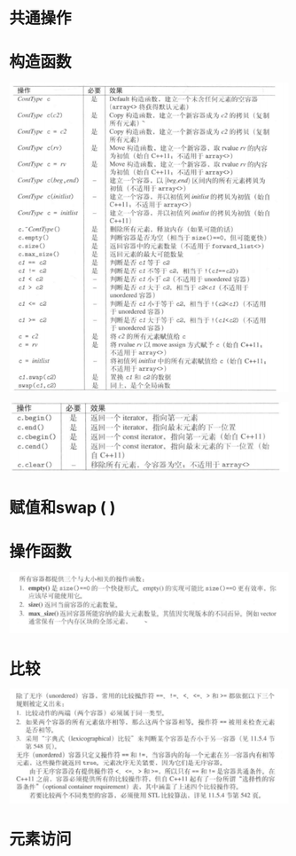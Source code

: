 # 共通操作

# 构造函数

![%E5%85%B1%E9%80%9A%E6%93%8D%E4%BD%9C%20da07e09cc0704b709742f05926cdd49f/Untitled.png](%E5%85%B1%E9%80%9A%E6%93%8D%E4%BD%9C%20da07e09cc0704b709742f05926cdd49f/Untitled.png)

![%E5%85%B1%E9%80%9A%E6%93%8D%E4%BD%9C%20da07e09cc0704b709742f05926cdd49f/Untitled%201.png](%E5%85%B1%E9%80%9A%E6%93%8D%E4%BD%9C%20da07e09cc0704b709742f05926cdd49f/Untitled%201.png)

# 赋值和swap ( )

# 操作函数

![%E5%85%B1%E9%80%9A%E6%93%8D%E4%BD%9C%20da07e09cc0704b709742f05926cdd49f/Untitled%202.png](%E5%85%B1%E9%80%9A%E6%93%8D%E4%BD%9C%20da07e09cc0704b709742f05926cdd49f/Untitled%202.png)

# 比较

![%E5%85%B1%E9%80%9A%E6%93%8D%E4%BD%9C%20da07e09cc0704b709742f05926cdd49f/Untitled%203.png](%E5%85%B1%E9%80%9A%E6%93%8D%E4%BD%9C%20da07e09cc0704b709742f05926cdd49f/Untitled%203.png)

# 元素访问